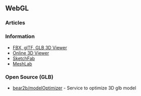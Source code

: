 ## WebGL


### Articles



### Information
- [FBX, glTF, GLB 3D Viewer](https://overbits.herokuapp.com/fbxgltf/)
- [Online 3D Viewer](http://3dviewer.net/)
- [SketchFab](https://sketchfab.com/)
- [MeshLab](https://www.meshlab.net/)



### Open Source (GLB)
- [bear2b/modelOptimizer](https://github.com/bear2b/modelOptimizer) - Service to optimize 3D glb model
